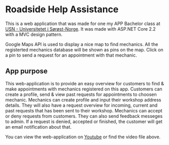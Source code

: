 # Roadside Help Assistance

This is a web application that was made for one my APP Bachelor class at [USN - Universitetet i Sørøst-Norge](https://www.usn.no/english/). It was made with ASP.NET Core 2.2 with a MVC design pattern.

Google Maps API is used to display a nice map to find mechanics. All the registerted mechanics database will be shown as pins on the map. Click on a pin to send a request for an appointment with that mechanic.

## App purpose
This web-application is to provide an easy overview for customers to find & make appointments with mechanics registered on this app. Customers can create a profile, send & view past requests for appointments to choosen mechanic. 
Mechanics can create profile and input their workshop address details. They will also have a request overview for incoming, current and past requests that has been sent to their workshop. Mechanics can accept or deny requests from customers. They can also send feedback messeges to admin.
If a request is denied, accepted or finished, the customer will get an email notification about that.

You can view the web-application on [Youtube](https://www.youtube.com/watch?v=7zenvfL_sCo/) or find the video file above. 
